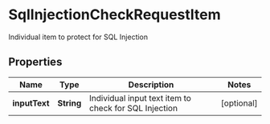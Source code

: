 

# SqlInjectionCheckRequestItem

Individual item to protect for SQL Injection

## Properties

| Name | Type | Description | Notes |
|------------ | ------------- | ------------- | -------------|
|**inputText** | **String** | Individual input text item to check for SQL Injection |  [optional] |




